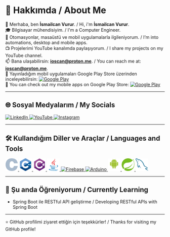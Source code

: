 # 💫 Hakkımda / About Me
👋 Merhaba, ben **İsmailcan Vurur**. / Hi, i'm **İsmailcan Vurur**. <br>
🎓 Bilgisayar mühendisiyim. / I'm a Computer Engineer. <br>
👀 Otomasyonlar, masaüstü ve mobil uygulamalarla ilgileniyorum. / I’m into automations, desktop and mobile apps. <br>
📺 Projelerimi YouTube kanalımda paylaşıyorum. / I share my projects on my YouTube channel. <br>
📫 Bana ulaşabilirsin: **ioscan@proton.me**. / You can reach me at: **ioscan@proton.me**. <br>
📱 Yayınladığım mobil uygulamaları Google Play Store üzerinden inceleyebilirsin: [![Google Play](https://img.shields.io/badge/Google%20Play-Apps-34A853?logo=google-play&logoColor=white)](https://play.google.com/store/apps/dev?id=8306783047321528683) <br>
📱 You can check out my mobile apps on Google Play Store: [![Google Play](https://img.shields.io/badge/Google%20Play-Apps-34A853?logo=google-play&logoColor=white)](https://play.google.com/store/apps/dev?id=8306783047321528683)

---

## 🌐 Sosyal Medyalarım / My Socials
<p align="left">
  <a href="https://linkedin.com/in/ioscan" target="blank">
    <img src="https://raw.githubusercontent.com/rahuldkjain/github-profile-readme-generator/master/src/images/icons/Social/linked-in-alt.svg" alt="LinkedIn" height="30" width="40" />
  </a>
  <a href="https://www.youtube.com/@ioscannn" target="blank">
    <img src="https://raw.githubusercontent.com/rahuldkjain/github-profile-readme-generator/master/src/images/icons/Social/youtube.svg" alt="YouTube" height="30" width="40" />
  </a>
  <a href="https://instagram.com/_ioscan_" target="blank">
    <img src="https://raw.githubusercontent.com/rahuldkjain/github-profile-readme-generator/master/src/images/icons/Social/instagram.svg" alt="Instagram" height="30" width="40" />
  </a>
</p>

---

## 🛠️ Kullandığım Diller ve Araçlar / Languages and Tools

<p align="left">
  <a href="https://www.w3schools.com/cpp/" target="_blank" rel="noreferrer"> 
    <img src="https://raw.githubusercontent.com/devicons/devicon/master/icons/c/c-original.svg" alt="C" width="40" height="40"/> 
  </a>
  <a href="https://www.w3schools.com/cs/" target="_blank" rel="noreferrer"> 
    <img src="https://raw.githubusercontent.com/devicons/devicon/master/icons/cplusplus/cplusplus-original.svg" alt="C++" width="40" height="40"/> 
  </a>
  <a href="https://learn.microsoft.com/en-us/dotnet/csharp/" target="_blank" rel="noreferrer"> 
    <img src="https://raw.githubusercontent.com/devicons/devicon/master/icons/csharp/csharp-original.svg" alt="C#" width="40" height="40"/> 
  </a>
  <a href="https://www.java.com" target="_blank" rel="noreferrer"> 
    <img src="https://raw.githubusercontent.com/devicons/devicon/master/icons/java/java-original.svg" alt="Java" width="40" height="40"/> 
  </a>
  <a href="https://firebase.google.com/" target="_blank" rel="noreferrer"> 
    <img src="https://www.vectorlogo.zone/logos/firebase/firebase-icon.svg" alt="Firebase" width="40" height="40"/> 
  </a>
  <a href="https://www.arduino.cc/" target="_blank" rel="noreferrer"> 
    <img src="https://cdn.worldvectorlogo.com/logos/arduino-1.svg" alt="Arduino" width="40" height="40"/> 
  </a>
  <a href="https://developer.android.com" target="_blank" rel="noreferrer"> 
    <img src="https://raw.githubusercontent.com/devicons/devicon/master/icons/android/android-original-wordmark.svg" alt="Android" width="40" height="40"/> 
  </a>
  <a href="https://spring.io/projects/spring-boot" target="_blank" rel="noreferrer"> 
    <img src="https://raw.githubusercontent.com/devicons/devicon/master/icons/spring/spring-original.svg" alt="Spring Boot" width="40" height="40"/> 
  </a>
  <a href="https://www.mysql.com/" target="_blank" rel="noreferrer"> 
    <img src="https://raw.githubusercontent.com/devicons/devicon/master/icons/mysql/mysql-original.svg" alt="MySQL" width="40" height="40"/> 
  </a>
</p>

---

## 🧠 Şu anda Öğreniyorum / Currently Learning
- Spring Boot ile RESTful API geliştirme  / Developing RESTful APIs with Spring Boot

---

⭐️ GitHub profilimi ziyaret ettiğin için teşekkürler! / Thanks for visiting my GitHub profile!
